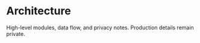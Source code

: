 # Architecture

High-level modules, data flow, and privacy notes. Production details remain private.

